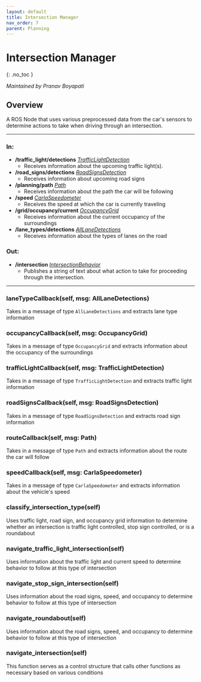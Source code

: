 ```yaml
---
layout: default
title: Intersection Manager
nav_order: 7
parent: Planning
---
```


# Intersection Manager
{: .no_toc }

*Maintained by Pranav Boyapati*

## Overview
A ROS Node that uses various preprocessed data from the car's sensors to determine actions to take when driving through an intersection.

---

### In:

- **/traffic_light/detections** [*TrafficLightDetection*]()
  - Receives information about the upcoming traffic light(s).
- **/road_signs/detections** [*RoadSignsDetection*](../messages.md#roadsignsdetection)
  - Receives information about upcoming road signs
- **/planning/path** [*Path*](https://docs.ros2.org/foxy/api/nav_msgs/msg/Path.html)
  - Receives information about the path the car will be following
- **/speed** [*CarlaSpeedometer*](../messages.md#carlaspeedometer)
  - Receives the speed at which the car is currently traveling
- **/grid/occupancy/current** [*OccupancyGrid*](https://docs.ros2.org/foxy/api/nav_msgs/msg/OccupancyGrid.html)
  - Receives information about the current occupancy of the surroundings
- **/lane_types/detections** [*AllLaneDetections*]()
  - Receives information about the types of lanes on the road


### Out:

- **/intersection** [*IntersectionBehavior*](../messages.md#intersectionbehavior)
  - Publishes a string of text about what action to take for proceeding through the intersection.

---

### laneTypeCallback(self, msg: AllLaneDetections)
Takes in a message of type `AllLaneDetections` and extracts lane type information

### occupancyCallback(self, msg: OccupancyGrid)
Takes in a message of type `OccupancyGrid` and extracts information about the occupancy of the surroundings

### trafficLightCallback(self, msg: TrafficLightDetection)
Takes in a message of type `TrafficLightDetection` and extracts traffic light information

### roadSignsCallback(self, msg: RoadSignsDetection)
Takes in a message of type `RoadSignsDetection` and extracts road sign information

### routeCallback(self, msg: Path)
Takes in a message of type `Path` and extracts information about the route the car will follow

### speedCallback(self, msg: CarlaSpeedometer)
Takes in a message of type `CarlaSpeedometer` and extracts information about the vehicle's speed

### classify_intersection_type(self)
Uses traffic light, road sign, and occupancy grid information to determine whether an intersection is traffic light controlled, stop sign controlled, or is a roundabout

### navigate_traffic_light_intersection(self)
Uses information about the traffic light and current speed to determine behavior to follow at this type of intersection

### navigate_stop_sign_intersection(self)
Uses information about the road signs, speed, and occupancy to determine behavior to follow at this type of intersection

### navigate_roundabout(self)
Uses information about the road signs, speed, and occupancy to determine behavior to follow at this type of intersection

### navigate_intersection(self)
This function serves as a control structure that calls other functions as necessary based on various conditions
